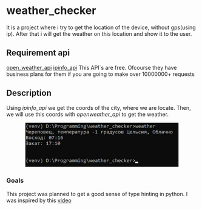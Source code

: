 # weather_checker
It is a project where i try to get the location of the device, without gps(using ip).
After that i will get the weather on this location and show it to the user.

## Requirement api
[open_weather_api](https://openweathermap.org/)
[ipinfo_api](https://ipinfo.io/)
This API`s are free. Ofcourse they have business plans for them if you are going
to make over 10000000+ requests

## Description
Using *ipinfo_api* we get the coords of the city, where we are locate. Then,
we will use this coords with *openweather_api* to get the weather.
<p align="center">
<img src="./assets/Console_programm.jpg" width="80%"></p>

### Goals
This project was planned to get a good sense of type hinting in python.
I was inspired by this [video](https://www.youtube.com/watch?v=dKxiHlZvULQ)
